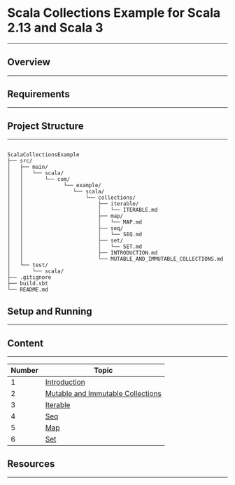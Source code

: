 
# Scala Collections Example for Scala 2.13 and Scala 3

---

## Overview

---


## Requirements

---



## Project Structure

---

```

ScalaCollectionsExample
├── src/
│   ├── main/
│   │   └── scala/
│   │       └── com/
│   │             └── example/
│   │                └── scala/
│   │                    └── collections/
│   │                        ├── iterable/
│   │                        │   └── ITERABLE.md
│   │                        ├── map/
│   │                        │   └── MAP.md
│   │                        ├── seq/
│   │                        │   └── SEQ.md
│   │                        ├── set/
│   │                        │   └── SET.md                                
│   │                        ├── INTRODUCTION.md
│   │                        └── MUTABLE_AND_IMMUTABLE_COLLECTIONS.md      
│   └── test/
│       └── scala/
├── .gitignore
├── build.sbt
└── README.md

```

## Setup and Running

---



## Content

---



| Number  | Topic                                                                                                                    | 
|:--------|--------------------------------------------------------------------------------------------------------------------------|
| 1       | [Introduction](./src/main/scala/com/example/scala/collections/INTRODUCTION.md)                                           |
| 2       | [Mutable and Immutable Collections](./src/main/scala/com/example/scala/collections/MUTABLE_AND_IMMUTABLE_COLLECTIONS.md) |
| 3       | [Iterable](./src/main/scala/com/example/scala/collections/iterable/ITERABLE.md)                                          |
| 4       | [Seq](./src/main/scala/com/example/scala/collections/seq/SEQ.md)                                                         |             
| 5       | [Map](./src/main/scala/com/example/scala/collections/map/MAPS.md)                                                        |             
| 6       | [Set](./src/main/scala/com/example/scala/collections/set/SET.md)                                                         |

## Resources

---
